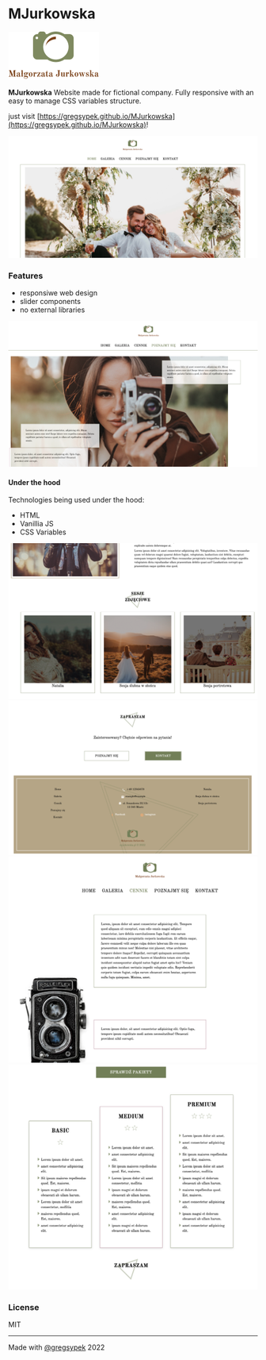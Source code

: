 # MJurkowska

![alt tag](./assets/shared/logo.png)

**MJurkowska** Website made for fictional company. Fully responsive with an easy to manage CSS variables structure.

just visit [https://gregsypek.github.io/MJurkowska](https://gregsypek.github.io/MJurkowska)!

![alt tag](./assets/screenshots/mjurkowska1.png)

### Features

- responsiwe web design
- slider components
- no external libraries

![alt tag](./assets/screenshots/mjurkowska2.png)

#### Under the hood

Technologies being used under the hood:

- HTML
- Vanillia JS
- CSS Variables

![alt tag](./assets/screenshots/mjurkowska3.png)
![alt tag](./assets/screenshots/mjurkowska4.png)
![alt tag](./assets/screenshots/mjurkowska5.png)
![alt tag](./assets/screenshots/mjurkowska6.png)

### License

MIT

---

Made with [@gregsypek](https://twitter.com/@gregsypek) 2022
